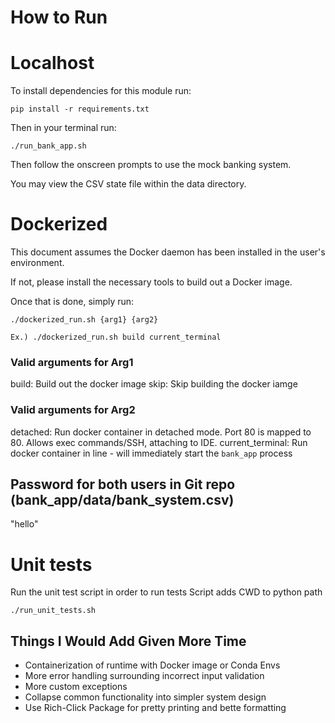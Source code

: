 # How to Run

# Localhost
To install dependencies for this module run:
```
pip install -r requirements.txt
```

Then in your terminal run:

```
./run_bank_app.sh
```

Then follow the onscreen prompts to use the mock banking system.

You may view the CSV state file within the data directory.

# Dockerized
This document assumes the Docker daemon has been installed in the user's environment.

If not, please install the necessary tools to build out a Docker image.

Once that is done, simply run:

```
./dockerized_run.sh {arg1} {arg2}

Ex.) ./dockerized_run.sh build current_terminal
```
### Valid arguments for Arg1
build: Build out the docker image
skip: Skip building the docker iamge
### Valid arguments for Arg2
detached: Run docker container in detached mode. Port 80 is mapped to 80. Allows exec commands/SSH, attaching to IDE.
current_terminal: Run docker container in line - will immediately start the `bank_app` process

## Password for both users in Git repo (bank_app/data/bank_system.csv) 
"hello"

# Unit tests
Run the unit test script in order to run tests
Script adds CWD to python path
```
./run_unit_tests.sh
```
## Things I Would Add Given More Time
- Containerization of runtime with Docker image or Conda Envs
- More error handling surrounding incorrect input validation
- More custom exceptions
- Collapse common functionality into simpler system design
- Use Rich-Click Package for pretty printing and bette formatting